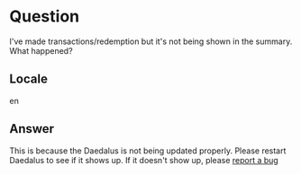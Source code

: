 # Question
I've made transactions/redemption but it's not being shown in the summary. What happened?
## Locale
en
## Answer
This is because the Daedalus is not being updated properly. Please restart Daedalus to see if it shows up. If it doesn't show up, please [report a bug](javascript:zE.activate())